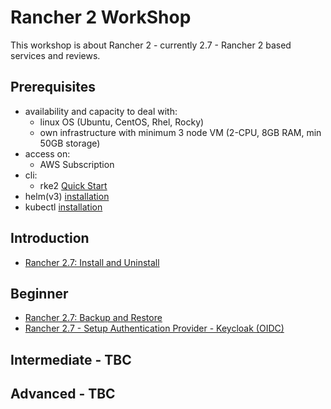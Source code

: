 # Rancher 2 WorkShop

This workshop is about Rancher 2 - currently 2.7 - Rancher 2 based services and reviews.

## Prerequisites

  - availability and capacity to deal with:
    - linux OS (Ubuntu, CentOS, Rhel, Rocky)
    - own infrastructure with minimum 3 node VM (2-CPU, 8GB RAM, min 50GB storage)
  - access on:
    - AWS Subscription
  - cli:
    - rke2 [Quick Start](https://docs.rke2.io/install/quickstart)
  - helm(v3) [installation](https://helm.sh/docs/intro/install)
  - kubectl [installation](https://kubernetes.io/docs/tasks/tools)

## Introduction

  - [Rancher 2.7: Install and Uninstall](src/step-01-install-uninstall/README.md)

## Beginner

  - [Rancher 2.7: Backup and Restore](src/step-02-backup-rancher-cluster/README.md)
  - [Rancher 2.7 - Setup Authentication Provider - Keycloak (OIDC)](src/step-03-auth-with-keycloak-oidc/README.md)

## Intermediate - TBC


## Advanced - TBC